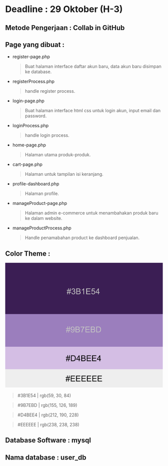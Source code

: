 # Deadline : 29 Oktober (H-3)

## Metode Pengerjaan : Collab in GitHub

## Page yang dibuat :

  - register-page.php
    
      > Buat halaman interface daftar akun baru, data akun baru disimpan ke database.
  - registerProcess.php
      > handle register process.
  - login-page.php
      > Buat halaman interface html css untuk login akun, input email dan password.
  - loginProcess.php
      > handle login process.
  - home-page.php
      > Halaman utama produk-produk.
  - cart-page.php
      > Halaman untuk tampilan isi keranjang.
  - profile-dashboard.php
      > Halaman profile.
  - manageProduct-page.php
      > Halaman admin e-commerce untuk menambahakan produk baru ke dalam website.
  - manageProductProcess.php
      > Handle penamabahan product ke dashboard penjualan.

## Color Theme :
  ![theme color](theme_color.png)
  > #3B1E54 | rgb(59, 30, 84)

  > #9B7EBD | rgb(155, 126, 189)

  > #D4BEE4 | rgb(212, 190, 228)

  > #EEEEEE | rgb(238, 238, 238)

  
## Database Software  : mysql 
## Nama database      : user_db
